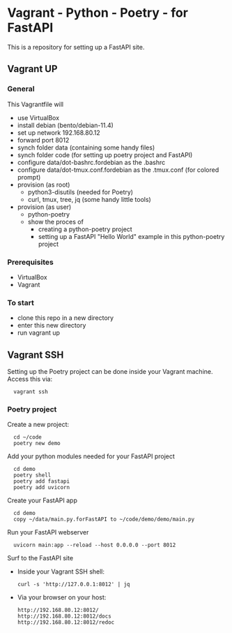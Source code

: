 # Vagrant - Python - Poetry - for FastAPI

This is a repository for setting up a FastAPI site.

## Vagrant UP

### General

This Vagrantfile will
- use VirtualBox
- install debian (bento/debian-11.4)
- set up network 192.168.80.12
- forward port 8012
- synch folder data (containing some handy files)
- synch folder code (for setting up poetry project and FastAPI)
- configure data/dot-bashrc.fordebian as the .bashrc
- configure data/dot-tmux.conf.fordebian as the .tmux.conf (for colored prompt)
- provision (as root)
  - python3-disutils (needed for Poetry)
  - curl, tmux, tree, jq (some handy little tools)
- provision (as user)
  - python-poetry
  - show the proces of
    - creating a python-poetry project
    - setting up a FastAPI "Hello World" example in this python-poetry project

### Prerequisites

- VirtualBox
- Vagrant

### To start

- clone this repo in a new directory
- enter this new directory
- run
      vagrant up


## Vagrant SSH

Setting up the Poetry project can be done inside your Vagrant machine.  
Access this via:

      vagrant ssh

### Poetry project

Create a new project:

      cd ~/code
      poetry new demo

Add your python modules needed for your FastAPI project

      cd demo
      poetry shell
      poetry add fastapi
      poetry add uvicorn

Create your FastAPI app

      cd demo
      copy ~/data/main.py.forFastAPI to ~/code/demo/demo/main.py

Run your FastAPI webserver

      uvicorn main:app --reload --host 0.0.0.0 --port 8012

Surf to the FastAPI site

- Inside your Vagrant SSH shell:

      curl -s 'http://127.0.0.1:8012' | jq

- Via your browser on your host:

      http://192.168.80.12:8012/
      http://192.168.80.12:8012/docs
      http://192.168.80.12:8012/redoc
